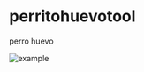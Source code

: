 # perritohuevotool
perro huevo

![example](https://media.discordapp.net/attachments/1038883146009153547/1059495223518044180/image.png?width=707&height=399)
